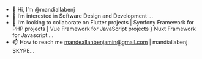 - 👋 Hi, I’m @mandiallabenj
- 👀 I’m interested in Software Design and Development ...
- 💞️ I’m looking to collaborate on  Flutter projects | Symfony Framework for PHP projects | Vue Framework for JavaScript projects } Nuxt Framework for Javascript ...
- 📫 How to reach me mandeallanbenjamin@gmail.com | mandiallabenj SKYPE...

<!---
mandiallabenj/mandiallabenj is a ✨ special ✨ repository because its `README.md` (this file) appears on your GitHub profile.
You can click the Preview link to take a look at your changes.
--->
